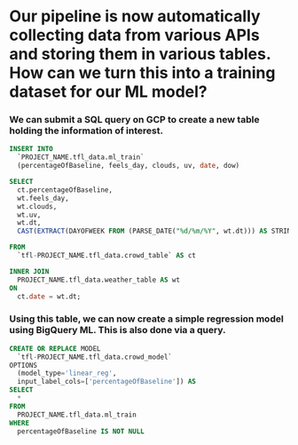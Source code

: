 # Our pipeline is now automatically collecting data from various APIs and storing them in various tables. How can we turn this into a training dataset for our ML model? 

### We can submit a SQL query on GCP to create a new table holding the information of interest.

```sql
INSERT INTO 
  `PROJECT_NAME.tfl_data.ml_train`
  (percentageOfBaseline, feels_day, clouds, uv, date, dow)

SELECT
  ct.percentageOfBaseline,
  wt.feels_day,
  wt.clouds,
  wt.uv,
  wt.dt,
  CAST(EXTRACT(DAYOFWEEK FROM (PARSE_DATE("%d/%m/%Y", wt.dt))) AS STRING ) AS dow

FROM
  `tfl-PROJECT_NAME.tfl_data.crowd_table` AS ct

INNER JOIN
  PROJECT_NAME.tfl_data.weather_table AS wt
ON
  ct.date = wt.dt;
```

### Using this table, we can now create a simple regression model using BigQuery ML. This is also done via a query.

```sql
CREATE OR REPLACE MODEL
  `tfl-PROJECT_NAME.tfl_data.crowd_model`
OPTIONS
  (model_type='linear_reg',
  input_label_cols=['percentageOfBaseline']) AS
SELECT
  *
FROM
  PROJECT_NAME.tfl_data.ml_train
WHERE
  percentageOfBaseline IS NOT NULL

```

